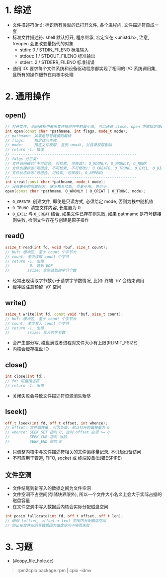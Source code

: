 # 1. 综述
- 文件描述符(int): 标识所有类型的已打开文件, 各个进程内, 文件描述符自成一套
- 标准文件描述符: shell 默认打开, 程序继承, 宏定义在 <unistd.h>, 注意, freopen 会更改变量指代的对象
  - stdin:  0 / STDIN_FILENO  标准输入
  - stdout: 1 / STDOUT_FILENO 标准输出
  - stderr: 2 / STDERR_FILENO 标准错误
- 通用 IO: 要求每个文件系统和设备驱动程序都实现了相同的 I/O 系统调用集, 且所有的操作细节在内核中处理

# 2. 通用操作
## open()
```c++
// 打开文件, 返回进程中未用文件描述符中的最小值, 可以通过 close, open 方式指定描述符
int open(const char *pathname, int flags, mode_t mode);
// pathname: 如果是符号链接则解析
// flags:    指定访问方式
// mode:     指定文件权限, 且受 umask, 父目录权限影响
// return -1: 错误
// --------------------------------------------------------
// falgs 分三类: 
// 文件访问模式(不可组合, 可检索, 可修改): O_RDONLY, O_WRONLY, O_RDWR
// 文件创建标志(可组合, 不可检索, 不可修改): O_CREATE, O_TRUNC, O_EXCL, O_DIRECTORY
// 文件状态标志(可组合, 可检索, 可修改): O_APPEND
// --------------------------------------------------------
int creat(const char *pathname, mode_t mode);
// 没有更多的创建标志, 缺少相关功能, 尽量不用, 等价于
open(const char *pathname, O_WRONLY | O_CREAT | O_TRUNC, mode);
```
- `O_CREATE`: 创建文件, 即使是只读方式, 必须给定 mode, 否则为栈中随机值
- `O_TRUNC`: 清空文件内容, 长度置为 0
- `O_EXCL`: 与 `O_CREAT` 结合, 如果文件已存在则失败, 如果 pathname 是符号链接则失败, 检测文件存在与创建是原子操作

## read()
```c++
ssize_t read(int fd, void *buf, size_t count);
// buf: 缓冲区, 至少 count 个字节大
// count: 至少读取 count 个字节
// return -1: 出错
//         0: 遇到 EOF
//        ssize: 实际读取的字节个数
```
- 经常出现读取字节数小于请求字节数情况, 比如: 终端 '\n' 会结束调用
- 缓冲区注意预留 '\0' 空间

## write()
```c++
ssize_t write(int fd, const void *buf, size_t count);
// buf: 缓冲区, 至少 count 个字节大
// count: 至少写入 count 个字节
// return -1: 出错
//        ssize: 写入的字节数
```
- 会产生部分写, 磁盘满或者进程对文件大小有上限(RLIMIT_FSIZE)
- 内核会缓存磁盘 IO

## close() 
```c++
int close(int fd);
// fd: 磁盘描述符
// return -1: 出错
```
- 关闭失败会导致文件描述符资源消失殆尽

## lseek()
```c++
off_t lseek(int fd, off_t offset, int whence);
// offset: 文件偏移量, 可为负值, 默认打开的偏移量为 0
// whence: SEEK_SET 指向 0, 此时 offset 必须 >= 0
//         SEEK_CUR 指向 当前
//         SEEK_END 指向 N
```
- 只调整内核中与文件描述符相关的文件偏移量记录, 不引起设备访问
- 不可应用于管道, FIFO, socket 或 终端设备(出错ESPIPE) 

## 文件空洞
- 文件结尾到新写入的数据之间为文件空洞
- 文件空洞不占空间(存储块界限外), 所以一个文件大小名义上会大于实际占据的磁盘容量
- 在文件空洞中写入数据后内核会实际分配磁盘空间
```c++
int posix_fallocate(int fd, off_t offset, off_t len);
// 确保 [offset, offset + len) 范围内分配磁盘空间
// 防止在文件空洞写数据因为磁盘空间不够而失败
```

# 3. 习题
- (#copy_file_hole.cc)
> rpm2cpio package.rpm | cpio -idmv
